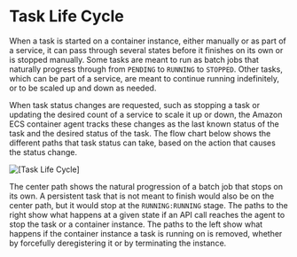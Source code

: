# Task Life Cycle<a name="task_life_cycle"></a>

When a task is started on a container instance, either manually or as part of a service, it can pass through several states before it finishes on its own or is stopped manually\. Some tasks are meant to run as batch jobs that naturally progress through from `PENDING` to `RUNNING` to `STOPPED`\. Other tasks, which can be part of a service, are meant to continue running indefinitely, or to be scaled up and down as needed\.

When task status changes are requested, such as stopping a task or updating the desired count of a service to scale it up or down, the Amazon ECS container agent tracks these changes as the last known status of the task and the desired status of the task\. The flow chart below shows the different paths that task status can take, based on the action that causes the status change\.

![\[Task Life Cycle\]](http://docs.aws.amazon.com/AmazonECS/latest/developerguide/images/task-lifecycle.png)

The center path shows the natural progression of a batch job that stops on its own\. A persistent task that is not meant to finish would also be on the center path, but it would stop at the `RUNNING:RUNNING` stage\. The paths to the right show what happens at a given state if an API call reaches the agent to stop the task or a container instance\. The paths to the left show what happens if the container instance a task is running on is removed, whether by forcefully deregistering it or by terminating the instance\.